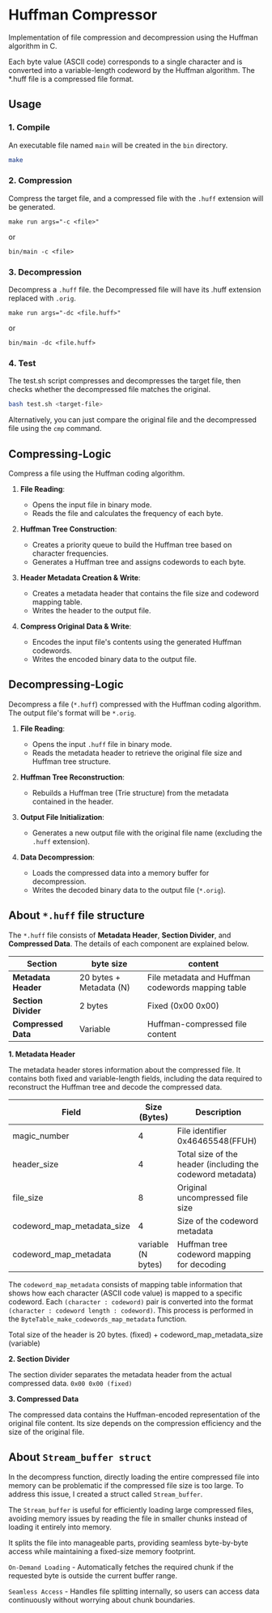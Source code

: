 # Huffman Compressor

Implementation of file compression and decompression using the Huffman algorithm in C. 

Each byte value (ASCII code) corresponds to a single character and is converted into a variable-length codeword by the Huffman algorithm. The *.huff file is a compressed file format.




## Usage

### 1. Compile
An executable file named `main` will be created in the `bin` directory.

```bash
make
```

### 2. Compression
Compress the target file, and a compressed file with the `.huff` extension will be generated.

```
make run args="-c <file>"
```
or
```
bin/main -c <file>
```

### 3. Decompression
Decompress a `.huff` file. the Decompressed file will have its .huff extension replaced with `.orig`.

```
make run args="-dc <file.huff>"
```
or

```
bin/main -dc <file.huff>
```

### 4. Test
The test.sh script compresses and decompresses the target file, then checks whether the decompressed file matches the original.

```bash
bash test.sh <target-file>
```
Alternatively, you can just compare the original file and the decompressed file using the `cmp` command.






## Compressing-Logic

Compress a file using the Huffman coding algorithm.

1. **File Reading**:
   - Opens the input file in binary mode.
   - Reads the file and calculates the frequency of each byte.

2. **Huffman Tree Construction**:
   - Creates a priority queue to build the Huffman tree based on character frequencies.
   - Generates a Huffman tree and assigns codewords to each byte.

3. **Header Metadata Creation & Write**:
   - Creates a metadata header that contains the file size and codeword mapping table.
   - Writes the header to the output file.

4. **Compress Original Data & Write**:
   - Encodes the input file's contents using the generated Huffman codewords.
   - Writes the encoded binary data to the output file.


## Decompressing-Logic

Decompress a file (`*.huff`) compressed with the Huffman coding algorithm. The output file's format will be `*.orig`.

1. **File Reading**:
   - Opens the input `.huff` file in binary mode.
   - Reads the metadata header to retrieve the original file size and Huffman tree structure.

2. **Huffman Tree Reconstruction**:
   - Rebuilds a Huffman tree (Trie structure) from the metadata contained in the header.

3. **Output File Initialization**:
   - Generates a new output file with the original file name (excluding the `.huff` extension).

4. **Data Decompression**:
   - Loads the compressed data into a memory buffer for decompression.
   - Writes the decoded binary data to the output file (`*.orig`).

## About `*.huff` file structure
The `*.huff` file consists of **Metadata Header**, **Section Divider**, and **Compressed Data**. The details of each component are explained below.

|Section|byte size|content|
|---------------|---------------|---------------|
| **Metadata Header**   | 20 bytes + Metadata (N) | File metadata and Huffman codewords mapping table |
| **Section Divider**   | 2 bytes                | Fixed (0x00 0x00)               |
| **Compressed Data**   | Variable               | Huffman-compressed file content |


**1. Metadata Header**

The metadata header stores information about the compressed file. It contains both fixed and variable-length fields, including the data required to reconstruct the Huffman tree and decode the compressed data.





| Field     | Size (Bytes)     | Description     |
|---------------|---------------|---------------|
| magic_number| 4| File identifier 0x46465548(FFUH) |
| header_size| 4 | Total size of the header (including the codeword metadata)| 
|file_size	|8 |	Original uncompressed file size|
|codeword_map_metadata_size	|4 |	Size of the codeword metadata|
|codeword_map_metadata	| variable (N bytes)|	Huffman tree codeword mapping for decoding|


The `codeword_map_metadata` consists of mapping table information that shows how each character (ASCII code value) is mapped to a specific codeword. Each `(character : codeword)` pair is converted into the format `(character : codeword length : codeword)`. This process is performed in the `ByteTable_make_codewords_map_metadata` function. 

Total size of the header is 20 bytes. 
(fixed) + codeword_map_metadata_size (variable)


**2. Section Divider**

The section divider separates the metadata header from the actual compressed data.
`0x00 0x00 (fixed)`


**3. Compressed Data**

The compressed data contains the Huffman-encoded representation of the original file content. Its size depends on the compression efficiency and the size of the original file.



## About `Stream_buffer struct`
In the decompress function, directly loading the entire compressed file into memory can be problematic if the compressed file size is too large. To address this issue, I created a struct called `Stream_buffer`.

The `Stream_buffer` is useful for efficiently loading large compressed files, avoiding memory issues by reading the file in smaller chunks instead of loading it entirely into memory. 

It splits the file into manageable parts, providing seamless byte-by-byte access while maintaining a fixed-size memory footprint.

`On-Demand Loading` - Automatically fetches the required chunk if the requested byte is outside the current buffer range. 

`Seamless Access` - Handles file splitting internally, so users can access data continuously without worrying about chunk boundaries.
